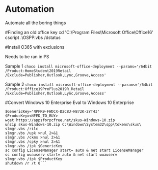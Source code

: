 # Automation
Automate all the boring things

#Finding an old office key
cd 'C:\Program Files\Microsoft Office\Office16\'
cscript .\OSPP.vbs /dstatus

#Install O365 with exclusions

Needs to be ran in PS

Sample 1
```choco install microsoft-office-deployment --params='/64bit /Product:HomeStudent2019Retail /Exclude=Publisher,Outlook,Lync,Groove,Access'```

Sample 2
```choco install microsoft-office-deployment --params='/64bit /Product:Office19ProPlus2019R_Retail /Exclude=Publisher,Outlook,Lync,Groove,Access'```

#Convert Windows 10 Enterprise Eval to Windows 10 Enterprise

```
$GenericKey='NPPR9-FWDCX-D2C8J-H872K-2YT43'
$ProducKey=<NEED_TO_BUY>
wget https://appsforpcfree.net/skus-Windows-10.zip
unzip skus-Windows-10.zip C:\Windows\System32\spp\tokens\skus\
slmgr.vbs /rilc
slmgr.vbs /upk >nul 2>&1
slmgr.vbs /ckms >nul 2>&1
slmgr.vbs /cpky >nul 2>&1
slmgr.vbs /ipk $GenericKey
sc config LicenseManager start= auto & net start LicenseManager
sc config wuauserv start= auto & net start wuauserv
slmgr.vbs /ipk $ProductKey
shutdown /r /t 0```
